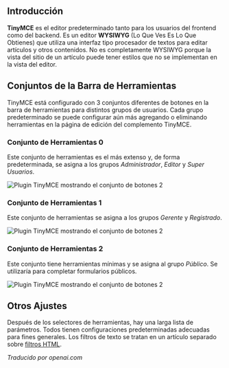 <!-- Filename: Content_editors / Display title: Complemento TinyMCE -->

## Introducción

**TinyMCE** es el editor predeterminado tanto para los usuarios del frontend como del backend. Es un editor **WYSIWYG** (Lo Que Ves Es Lo Que Obtienes) que utiliza una interfaz tipo procesador de textos para editar artículos y otros contenidos. No es completamente WYSIWYG porque la vista del sitio de un artículo puede tener estilos que no se implementan en la vista del editor.  

## Conjuntos de la Barra de Herramientas

TinyMCE está configurado con 3 conjuntos diferentes de botones en la barra de herramientas para distintos grupos de usuarios. Cada grupo predeterminado se puede configurar aún más agregando o eliminando herramientas en la página de edición del complemento TinyMCE.

### Conjunto de Herramientas 0

Este conjunto de herramientas es el más extenso y, de forma predeterminada, se asigna a los grupos *Administrador*, *Editor* y *Super Usuarios*.

![Plugin TinyMCE mostrando el conjunto de botones 2](../../../en/images/editors/tinymce-set0.png)

### Conjunto de Herramientas 1

Este conjunto de herramientas se asigna a los grupos *Gerente* y *Registrado*.

![Plugin TinyMCE mostrando el conjunto de botones 2](../../../en/images/editors/tinymce-set1.png)

### Conjunto de Herramientas 2

Este conjunto tiene herramientas mínimas y se asigna al grupo *Público*. Se utilizaría para completar formularios públicos.

![Plugin TinyMCE mostrando el conjunto de botones 2](../../../en/images/editors/tinymce-set2.png)

## Otros Ajustes

Después de los selectores de herramientas, hay una larga lista de parámetros. Todos tienen configuraciones predeterminadas adecuadas para fines generales. Los filtros de texto se tratan en un artículo separado sobre [filtros HTML](jdocmanual?article=user/editors/html-filters).

*Traducido por openai.com*

